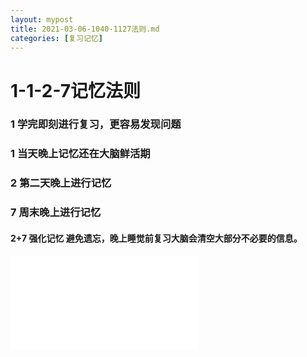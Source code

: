 ```yaml
---
layout: mypost
title: 2021-03-06-1040-1127法则.md
categories: [复习记忆]
---
```

# 1-1-2-7记忆法则
### 1  学完即刻进行复习，更容易发现问题
### 1  当天晚上记忆还在大脑鲜活期
### 2  第二天晚上进行记忆
### 7  周末晚上进行记忆
####  2+7 强化记忆 避免遗忘，晚上睡觉前复习大脑会清空大部分不必要的信息。

![绘图](./attachments/1614999820132.drawio.html)